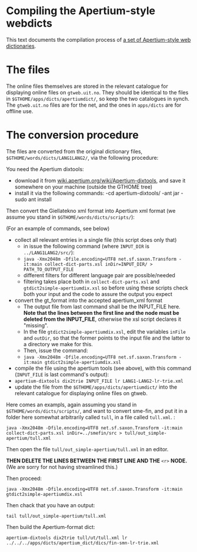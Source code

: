 Compiling the Apertium-style webdicts
=====================================

This text documents the compilation process of [a set of Apertium-style web dictionaries](http://gtweb.uit.no/webdict/index.html).


# The files


The online files themselves are stored in the relevant catalogue for displaying
online files on `gtweb.uit.no`. They should be identical to the files in
`$GTHOME/apps/dicts/apertiumdict/`, so keep the two catalogues in synch. The
`gtweb.uit.no` files are for the net, and the ones in `apps/dicts` are for
offline use.


# The conversion procedure


The files are converted from the original dictionary files,
`$GTHOME/words/dicts/LANG1LANG2/`, via the following procedure:


You need the Apertium dixtools:


- download it from
 [wiki.apertium.org/wiki/Apertium-dixtools](http://wiki.apertium.org/wiki/Apertium-dixtools),
 and save it somewhere on your machine (outside the GTHOME tree)
- install it via the following commands:
  -cd apertium-dixtools/
  -ant jar
  -sudo ant install


Then convert the Giellatekno xml format into Apertium xml format
(we assume you stand in `$GTHOME/words/dicts/scripts/`):


(For an example of commands, see below)


- collect all relevant entries in a single file (this script does only that)
  - in issue the following command (where `INPUT_DIR` is
   `../LANG1LANG2/src/`):
   - `java -Xmx2048m -Dfile.encoding=UTF8 net.sf.saxon.Transform -it:main collect-dict-parts.xsl inDir=INPUT_DIR/ > PATH_TO_OUTPUT_FILE`
   - different filters for different language pair are possible/needed
   - filtering takes place both in `collect-dict-parts.xsl` and
   `gtdict2simple-apertiumdix.xsl` so before using these scripts check both
   your input and the code to assure the output you expect
- convert the gt_format into the accepted apertium_xml format
  - The output file from last command shall be the INPUT_FILE here.
   __Note that the lines between the first line and the <r> node must be deleted from the INPUT_FILE__,
   otherwise the xsl script declares it "missing".
   - In the file `gtdict2simple-apertiumdix.xsl`, edit the variables `inFile`
   and `outDir`, so that the former points to the input file and the latter to
   a directory we make for this.
  - Then, issue the command:
  - `java -Xmx2048m -Dfile.encoding=UTF8 net.sf.saxon.Transform -it:main gtdict2simple-apertiumdix.xsl`
-  compile the file using the apertium tools (see above), with this command
  (`INPUT_FILE` is last command's output):
  - `apertium-dixtools dix2trie INPUT_FILE lr LANG1-LANG2-lr-trie.xml`
- update the file from the `$GTHOME/apps/dicts/apertiumdict/` into the
  relevant catalogue for displaying online files on gtweb.


Here comes an exampls, again assuming you stand in
`$GTHOME/words/dicts/scripts/`, and want to convert sme-fin, and put it in a folder here somewhat arbitrarily called `tull`, in a file called `tull.xml`. :

```
java -Xmx2048m -Dfile.encoding=UTF8 net.sf.saxon.Transform -it:main collect-dict-parts.xsl inDir=../smefin/src > tull/out_simple-apertium/tull.xml
```

Then open the file  `tull/out_simple-apertium/tull.xml` in an editor.


**THEN DELETE THE LINES BETWEEN THE FIRST LINE AND THE** `<r>`  **NODE.** (We are sorry for not having streamlined this.)

Then proceed:

```
java -Xmx2048m -Dfile.encoding=UTF8 net.sf.saxon.Transform -it:main gtdict2simple-apertiumdix.xsl
```

Then chack that you have an output:

```
tail tull/out_simple-apertium/tull.xml
```

Then build the Apertium-format dict:


```
apertium-dixtools dix2trie tull/ut/tull.xml lr ../../../apps/dicts/apertium_dict/dics/fin-smn-lr-trie.xml
```
